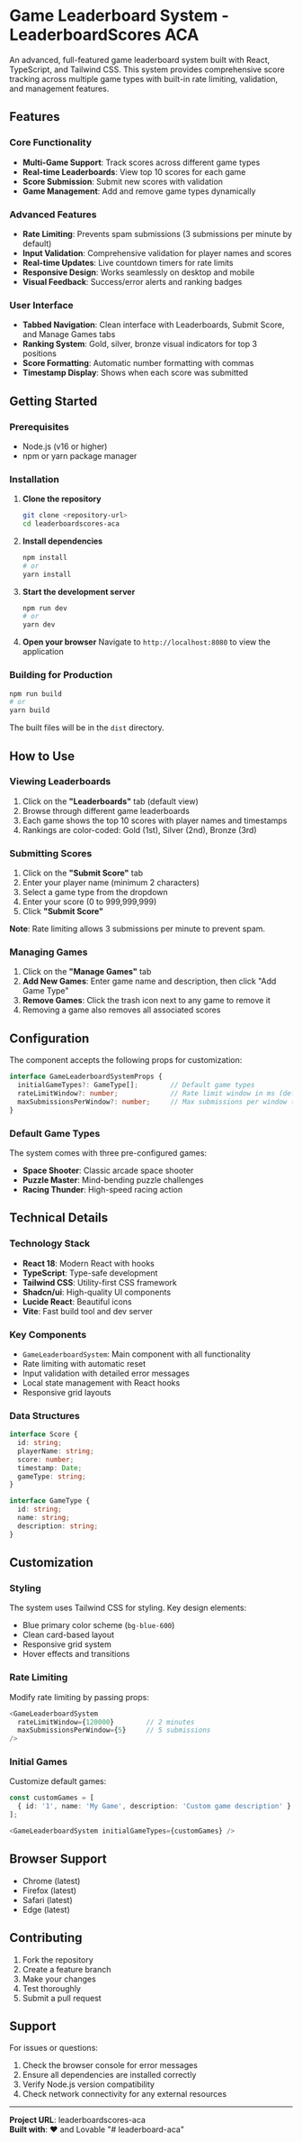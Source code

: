 
# Game Leaderboard System - LeaderboardScores ACA

An advanced, full-featured game leaderboard system built with React, TypeScript, and Tailwind CSS. This system provides comprehensive score tracking across multiple game types with built-in rate limiting, validation, and management features.

##  Features

### Core Functionality
- **Multi-Game Support**: Track scores across different game types
- **Real-time Leaderboards**: View top 10 scores for each game
- **Score Submission**: Submit new scores with validation
- **Game Management**: Add and remove game types dynamically

### Advanced Features
- **Rate Limiting**: Prevents spam submissions (3 submissions per minute by default)
- **Input Validation**: Comprehensive validation for player names and scores
- **Real-time Updates**: Live countdown timers for rate limits
- **Responsive Design**: Works seamlessly on desktop and mobile
- **Visual Feedback**: Success/error alerts and ranking badges

### User Interface
- **Tabbed Navigation**: Clean interface with Leaderboards, Submit Score, and Manage Games tabs
- **Ranking System**: Gold, silver, bronze visual indicators for top 3 positions
- **Score Formatting**: Automatic number formatting with commas
- **Timestamp Display**: Shows when each score was submitted

##  Getting Started

### Prerequisites
- Node.js (v16 or higher)
- npm or yarn package manager

### Installation

1. **Clone the repository**
   ```bash
   git clone <repository-url>
   cd leaderboardscores-aca
   ```

2. **Install dependencies**
   ```bash
   npm install
   # or
   yarn install
   ```

3. **Start the development server**
   ```bash
   npm run dev
   # or
   yarn dev
   ```

4. **Open your browser**
   Navigate to `http://localhost:8080` to view the application

### Building for Production

```bash
npm run build
# or
yarn build
```

The built files will be in the `dist` directory.

##  How to Use

### Viewing Leaderboards
1. Click on the **"Leaderboards"** tab (default view)
2. Browse through different game leaderboards
3. Each game shows the top 10 scores with player names and timestamps
4. Rankings are color-coded: Gold (1st), Silver (2nd), Bronze (3rd)

### Submitting Scores
1. Click on the **"Submit Score"** tab
2. Enter your player name (minimum 2 characters)
3. Select a game type from the dropdown
4. Enter your score (0 to 999,999,999)
5. Click **"Submit Score"**

**Note**: Rate limiting allows 3 submissions per minute to prevent spam.

### Managing Games
1. Click on the **"Manage Games"** tab
2. **Add New Games**: Enter game name and description, then click "Add Game Type"
3. **Remove Games**: Click the trash icon next to any game to remove it
4. Removing a game also removes all associated scores

##  Configuration

The component accepts the following props for customization:

```typescript
interface GameLeaderboardSystemProps {
  initialGameTypes?: GameType[];        // Default game types
  rateLimitWindow?: number;             // Rate limit window in ms (default: 60000)
  maxSubmissionsPerWindow?: number;     // Max submissions per window (default: 3)
}
```

### Default Game Types
The system comes with three pre-configured games:
- **Space Shooter**: Classic arcade space shooter
- **Puzzle Master**: Mind-bending puzzle challenges  
- **Racing Thunder**: High-speed racing action

##  Technical Details

### Technology Stack
- **React 18**: Modern React with hooks
- **TypeScript**: Type-safe development
- **Tailwind CSS**: Utility-first CSS framework
- **Shadcn/ui**: High-quality UI components
- **Lucide React**: Beautiful icons
- **Vite**: Fast build tool and dev server

### Key Components
- `GameLeaderboardSystem`: Main component with all functionality
- Rate limiting with automatic reset
- Input validation with detailed error messages
- Local state management with React hooks
- Responsive grid layouts

### Data Structures
```typescript
interface Score {
  id: string;
  playerName: string;
  score: number;
  timestamp: Date;
  gameType: string;
}

interface GameType {
  id: string;
  name: string;
  description: string;
}
```

##  Customization

### Styling
The system uses Tailwind CSS for styling. Key design elements:
- Blue primary color scheme (`bg-blue-600`)
- Clean card-based layout
- Responsive grid system
- Hover effects and transitions

### Rate Limiting
Modify rate limiting by passing props:
```typescript
<GameLeaderboardSystem 
  rateLimitWindow={120000}        // 2 minutes
  maxSubmissionsPerWindow={5}     // 5 submissions
/>
```

### Initial Games
Customize default games:
```typescript
const customGames = [
  { id: '1', name: 'My Game', description: 'Custom game description' }
];

<GameLeaderboardSystem initialGameTypes={customGames} />
```

## Browser Support

- Chrome (latest)
- Firefox (latest)
- Safari (latest)
- Edge (latest)

##  Contributing

1. Fork the repository
2. Create a feature branch
3. Make your changes
4. Test thoroughly
5. Submit a pull request



##  Support

For issues or questions:
1. Check the browser console for error messages
2. Ensure all dependencies are installed correctly
3. Verify Node.js version compatibility
4. Check network connectivity for any external resources

---

**Project URL**: leaderboardscores-aca  
**Built with**: ❤️ and Lovable
"# leaderboard-aca" 
